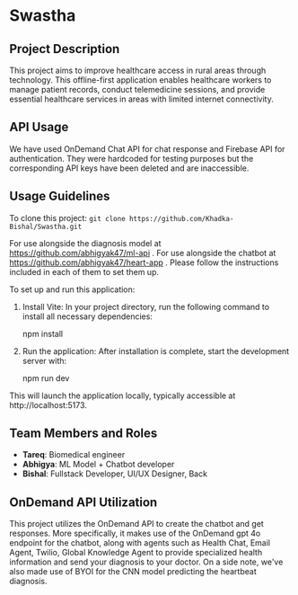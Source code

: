 # Swastha

## Project Description
This project aims to improve healthcare access in rural areas through technology. This offline-first application enables healthcare workers to manage patient records, conduct telemedicine sessions, and provide essential healthcare services in areas with limited internet connectivity.

## API Usage
We have used OnDemand Chat API for chat response and Firebase API for authentication. They were hardcoded for testing purposes but the corresponding API keys have been deleted and are inaccessible.

## Usage Guidelines
To clone this project:
    ```
    git clone https://github.com/Khadka-Bishal/Swastha.git
    ```

For use alongside the diagnosis model at https://github.com/abhigyak47/ml-api .
For use alongside the chatbot at https://github.com/abhigyak47/heart-app . Please follow the instructions included in each of them to set them up.


To set up and run this application:

1. Install Vite:
   In your project directory, run the following command to install all necessary dependencies:

   npm install

2. Run the application:
   After installation is complete, start the development server with:

   npm run dev

This will launch the application locally, typically accessible at http://localhost:5173.



## Team Members and Roles
- **Tareq**: Biomedical engineer
- **Abhigya**: ML Model + Chatbot developer
- **Bishal**: Fullstack Developer, UI/UX Designer, Back
  
## OnDemand API Utilization
This project utilizes the OnDemand API to create the chatbot and get responses. More specifically, it makes use of the OnDemand gpt 4o endpoint for the chatbot, along with agents such as Health Chat, Email Agent, Twilio, Global Knowledge Agent to provide specialized health information and send your diagnosis to your doctor.
On a side note, we've also made use of BYOI for the CNN model predicting the heartbeat diagnosis.


